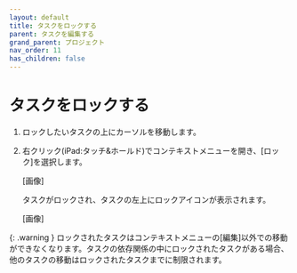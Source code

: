 ```yaml
---
layout: default
title: タスクをロックする
parent: タスクを編集する
grand_parent: プロジェクト
nav_order: 11
has_children: false
---
```


# タスクをロックする

1. ロックしたいタスクの上にカーソルを移動します。
2. 右クリック(iPad:タッチ&ホールド)でコンテキストメニューを開き、[ロック]を選択します。
    
    [画像]
    
    タスクがロックされ、タスクの左上にロックアイコンが表示されます。
    
    [画像]
    
{: .warning }
ロックされたタスクはコンテキストメニューの[編集]以外での移動ができなくなります。タスクの依存関係の中にロックされたタスクがある場合、他のタスクの移動はロックされたタスクまでに制限されます。
